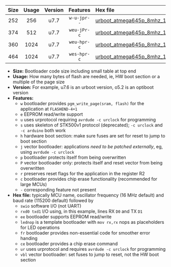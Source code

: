 |Size|Usage|Version|Features|Hex file|
|:-:|:-:|:-:|:-:|:--|
|252|256|u7.7|`w-u-jpr--`|[urboot_atmega645p_8mhz_115200bps_swio_rxe0_txe1_ur_vbl.hex](https://raw.githubusercontent.com/stefanrueger/urboot.hex/main/mcus/atmega645p/fcpu_8mhz/115200_bps/urboot_atmega645p_8mhz_115200bps_swio_rxe0_txe1_ur_vbl.hex)|
|374|512|u7.7|`weu-jPr-c`|[urboot_atmega645p_8mhz_115200bps_swio_rxe0_txe1_ee_lednop_fr_ce_ur_vbl.hex](https://raw.githubusercontent.com/stefanrueger/urboot.hex/main/mcus/atmega645p/fcpu_8mhz/115200_bps/urboot_atmega645p_8mhz_115200bps_swio_rxe0_txe1_ee_lednop_fr_ce_ur_vbl.hex)|
|360|1024|u7.7|`weu-hpr-c`|[urboot_atmega645p_8mhz_115200bps_swio_rxe0_txe1_ee_lednop_fr_ce_ur.hex](https://raw.githubusercontent.com/stefanrueger/urboot.hex/main/mcus/atmega645p/fcpu_8mhz/115200_bps/urboot_atmega645p_8mhz_115200bps_swio_rxe0_txe1_ee_lednop_fr_ce_ur.hex)|
|464|1024|u7.7|`wes-hpr-c`|[urboot_atmega645p_8mhz_115200bps_swio_rxe0_txe1_ee_lednop_fr_ce.hex](https://raw.githubusercontent.com/stefanrueger/urboot.hex/main/mcus/atmega645p/fcpu_8mhz/115200_bps/urboot_atmega645p_8mhz_115200bps_swio_rxe0_txe1_ee_lednop_fr_ce.hex)|

- **Size:** Bootloader code size including small table at top end
- **Usage:** How many bytes of flash are needed, ie, HW boot section or a multiple of the page size
- **Version:** For example, u7.6 is an urboot version, o5.2 is an optiboot version
- **Features:**
  + `w` bootloader provides `pgm_write_page(sram, flash)` for the application at `FLASHEND-4+1`
  + `e` EEPROM read/write support
  + `u` uses urprotocol requiring `avrdude -c urclock` for programming
  + `s` uses skeleton of STK500v1 protocol (deprecated); `-c urclock` and `-c arduino` both work
  + `h` hardware boot section: make sure fuses are set for reset to jump to boot section
  + `j` vector bootloader: applications *need to be patched externally*, eg, using `avrdude -c urclock`
  + `p` bootloader protects itself from being overwritten
  + `P` vector bootloader only: protects itself and reset vector from being overwritten
  + `r` preserves reset flags for the application in the register R2
  + `c` bootloader provides chip erase functionality (recommended for large MCUs)
  + `-` corresponding feature not present
- **Hex file:** typically MCU name, oscillator frequency (16 MHz default) and baud rate (115200 default) followed by
  + `swio` software I/O (not UART)
  + `rxd0 txd1` I/O using, in this example, lines RX `D0` and TX `D1`
  + `ee` bootloader supports EEPROM read/write
  + `lednop` is a template bootloader with `mov rx,rx` nops as placeholders for LED operations
  + `fr` bootloader provides non-essential code for smoother error handing
  + `ce` bootloader provides a chip erase command
  + `ur` uses urprotocol and requires `avrdude -c urclock` for programming
  + `vbl` vector bootloader: set fuses to jump to reset, not the HW boot section
